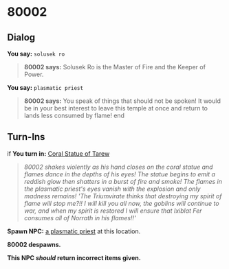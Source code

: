 # 80002
## Dialog

**You say:** `solusek ro`



>**80002 says:** Solusek Ro is the Master of Fire and the Keeper of Power.

**You say:** `plasmatic priest`



>**80002 says:** You speak of things that should not be spoken! It would be in your best interest to leave this temple at once and return to lands less consumed by flame!
end

## Turn-Ins


if **You turn in:** [Coral Statue of Tarew](/item/28051)


>*80002 shakes violently as his hand closes on the coral statue and flames dance in the depths of his eyes! The statue begins to emit a reddish glow then shatters in a burst of fire and smoke! The flames in the plasmatic priest's eyes vanish with the explosion and only madness remains! 'The Triumvirate thinks that destroying my spirit of flame will stop me?!! I will kill you all now, the goblins will continue to war, and when my spirit is restored I will ensure that Ixiblat Fer consumes all of Norrath in his flames!!'*


**Spawn NPC:**  [a plasmatic priest](/npc/80042) at this location.


**80002 despawns.**

**This NPC *should* return incorrect items given.**
